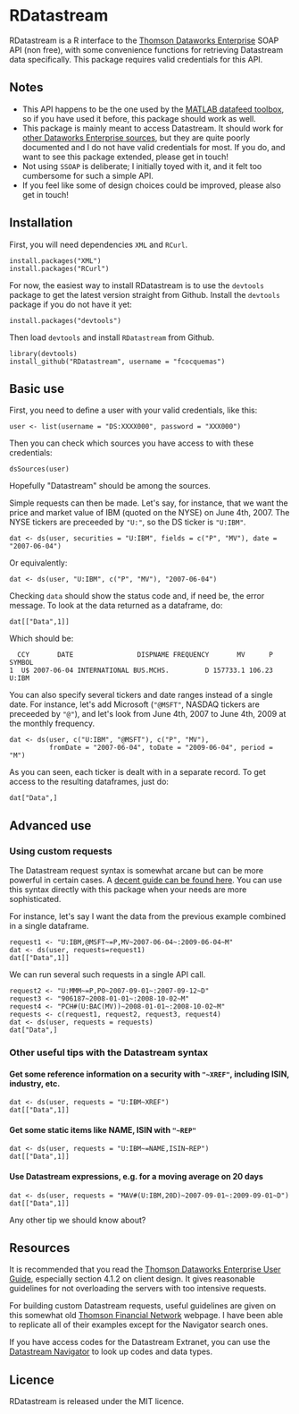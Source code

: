 # RDatastream

RDatastream is a R interface to the [Thomson Dataworks Enterprise](http://dataworks.thomson.com/Dataworks/Enterprise/1.0/) SOAP API (non free), with some convenience functions for retrieving Datastream data specifically. This package requires valid credentials for this API.

## Notes

* This API happens to be the one used by the [MATLAB datafeed toolbox](http://www.mathworks.fr/help/toolbox/datafeed/datastream.html), so if you have used it before, this package should work as well.
* This package is mainly meant to access Datastream. It should work for [other Dataworks Enterprise sources](http://dtg.tfn.com/data/), but they are quite poorly documented and I do not have valid credentials for most. If you do, and want to see this package extended, please get in touch!
* Not using `SSOAP` is deliberate; I initially toyed with it, and it felt too cumbersome for such a simple API.
* If you feel like some of design choices could be improved, please also get in touch!

## Installation

First, you will need dependencies `XML` and `RCurl`.

    install.packages("XML")
    install.packages("RCurl")

For now, the easiest way to install RDatastream is to use the `devtools` package to get the latest version straight from Github. Install the `devtools` package if you do not have it yet:

    install.packages("devtools")
    
Then load `devtools` and install `RDatastream` from Github.

    library(devtools)
    install_github("RDatastream", username = "fcocquemas")

## Basic use

First, you need to define a user with your valid credentials, like this:

    user <- list(username = "DS:XXXX000", password = "XXX000")

Then you can check which sources you have access to with these credentials:

    dsSources(user)

Hopefully "Datastream" should be among the sources.

Simple requests can then be made. Let's say, for instance, that we want the price and market value of IBM (quoted on the NYSE) on June 4th, 2007. The NYSE tickers are preceeded by `"U:"`, so the DS ticker is `"U:IBM"`.

    dat <- ds(user, securities = "U:IBM", fields = c("P", "MV"), date = "2007-06-04")
    
Or equivalently:

    dat <- ds(user, "U:IBM", c("P", "MV"), "2007-06-04")
    
Checking `data` should show the status code and, if need be, the error message. To look at the data returned as a dataframe, do:

    dat[["Data",1]]
    
Which should be:

      CCY       DATE                DISPNAME FREQUENCY       MV      P SYMBOL
    1  U$ 2007-06-04 INTERNATIONAL BUS.MCHS.         D 157733.1 106.23  U:IBM

You can also specify several tickers and date ranges instead of a single date. For instance, let's add Microsoft (`"@MSFT"`, NASDAQ tickers are preceeded by `"@"`), and let's look from June 4th, 2007 to June 4th, 2009 at the monthly frequency.

    dat <- ds(user, c("U:IBM", "@MSFT"), c("P", "MV"), 
              fromDate = "2007-06-04", toDate = "2009-06-04", period = "M")

As you can seen, each ticker is dealt with in a separate record. To get access to the resulting dataframes, just do:

    dat["Data",]

## Advanced use

### Using custom requests

The Datastream request syntax is somewhat arcane but can be more powerful in certain cases. A [decent guide can be found here](http://dtg.tfn.com/data/DataStream.html). You can use this syntax directly with this package when your needs are more sophisticated.

For instance, let's say I want the data from the previous example combined in a single dataframe.

    request1 <- "U:IBM,@MSFT~=P,MV~2007-06-04~:2009-06-04~M"
    dat <- ds(user, requests=request1)
    dat[["Data",1]]
    
We can run several such requests in a single API call.

    request2 <- "U:MMM~=P,PO~2007-09-01~:2007-09-12~D"
    request3 <- "906187~2008-01-01~:2008-10-02~M"
    request4 <- "PCH#(U:BAC(MV))~2008-01-01~:2008-10-02~M"
    requests <- c(request1, request2, request3, request4)
    dat <- ds(user, requests = requests)
    dat["Data",]

### Other useful tips with the Datastream syntax

#### Get some reference information on a security with `"~XREF"`, including ISIN, industry, etc.

    dat <- ds(user, requests = "U:IBM~XREF") 
    dat[["Data",1]]
    
#### Get some static items like NAME, ISIN with `"~REP"`

    dat <- ds(user, requests = "U:IBM~=NAME,ISIN~REP") 
    dat[["Data",1]]
    
#### Use Datastream expressions, e.g. for a moving average on 20 days

    dat <- ds(user, requests = "MAV#(U:IBM,20D)~2007-09-01~:2009-09-01~D") 
    dat[["Data",1]]

Any other tip we should know about?

## Resources

It is recommended that you read the [Thomson Dataworks Enterprise User Guide](http://dataworks.thomson.com/Dataworks/Enterprise/1.0/documentation/user%20guide.pdf), especially section 4.1.2 on client design. It gives reasonable guidelines for not overloading the servers with too intensive requests.

For building custom Datastream requests, useful guidelines are given on this somewhat old [Thomson Financial Network](http://dtg.tfn.com/data/DataStream.html) webpage. I have been able to replicate all of their examples except for the Navigator search ones.

If you have access codes for the Datastream Extranet, you can use the [Datastream Navigator](http://product.datastream.com/navigator/) to look up codes and data types.

## Licence

RDatastream is released under the MIT licence.
